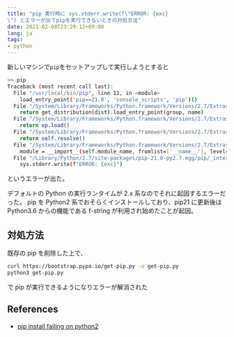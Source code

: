 ```yaml
---
title: "pip 実行時に sys.stderr.write(f\"ERROR: {exc}
\") とエラーが出てpipを実行できないときの対処方法"
date: 2021-02-08T23:29:12+09:00
lang: ja
tags:
- python
---
```


新しいマシンで`pip`をセットアップして実行しようとすると

```bash
>> pip
Traceback (most recent call last):
  File "/usr/local/bin/pip", line 11, in <module>
    load_entry_point('pip==21.0', 'console_scripts', 'pip')()
  File "/System/Library/Frameworks/Python.framework/Versions/2.7/Extras/lib/python/pkg_resources/__init__.py", line 489, in load_entry_point
    return get_distribution(dist).load_entry_point(group, name)
  File "/System/Library/Frameworks/Python.framework/Versions/2.7/Extras/lib/python/pkg_resources/__init__.py", line 2843, in load_entry_point
    return ep.load()
  File "/System/Library/Frameworks/Python.framework/Versions/2.7/Extras/lib/python/pkg_resources/__init__.py", line 2434, in load
    return self.resolve()
  File "/System/Library/Frameworks/Python.framework/Versions/2.7/Extras/lib/python/pkg_resources/__init__.py", line 2440, in resolve
    module = __import__(self.module_name, fromlist=['__name__'], level=0)
  File "/Library/Python/2.7/site-packages/pip-21.0-py2.7.egg/pip/_internal/cli/main.py", line 60
    sys.stderr.write(f"ERROR: {exc}")
```

というエラーが出た。

デフォルトの Python の実行ランタイムが 2.x 系なのでそれに起因するエラーだった。
pip を Python2 系でおそらくインストールしており、pip21 に更新後は Python3.6 からの機能である f-string が利用され始めたことが起因。

## 対処方法

既存の pip を削除した上で、

```bash
curl https://bootstrap.pypa.io/get-pip.py -o get-pip.py
python3 get-pip.py
```

で pip が実行できるようになりエラーが解消された

## References

- [pip install failing on python2](https://stackoverflow.com/questions/65866417/pip-install-failing-on-python2)
